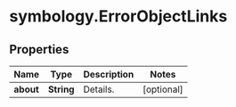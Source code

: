 # symbology.ErrorObjectLinks

## Properties

Name | Type | Description | Notes
------------ | ------------- | ------------- | -------------
**about** | **String** | Details. | [optional] 


